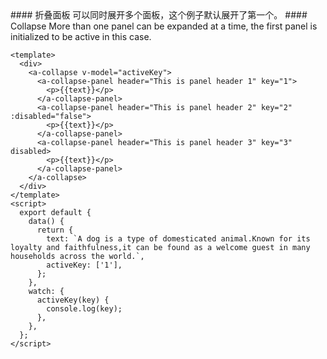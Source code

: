 <cn>
#### 折叠面板
可以同时展开多个面板，这个例子默认展开了第一个。
</cn>

<us>
#### Collapse
More than one panel can be expanded at a time, the first panel is initialized to be active in this case.
</us>

```tpl
<template>
  <div>
    <a-collapse v-model="activeKey">
      <a-collapse-panel header="This is panel header 1" key="1">
        <p>{{text}}</p>
      </a-collapse-panel>
      <a-collapse-panel header="This is panel header 2" key="2" :disabled="false">
        <p>{{text}}</p>
      </a-collapse-panel>
      <a-collapse-panel header="This is panel header 3" key="3" disabled>
        <p>{{text}}</p>
      </a-collapse-panel>
    </a-collapse>
  </div>
</template>
<script>
  export default {
    data() {
      return {
        text: `A dog is a type of domesticated animal.Known for its loyalty and faithfulness,it can be found as a welcome guest in many households across the world.`,
        activeKey: ['1'],
      };
    },
    watch: {
      activeKey(key) {
        console.log(key);
      },
    },
  };
</script>
```
